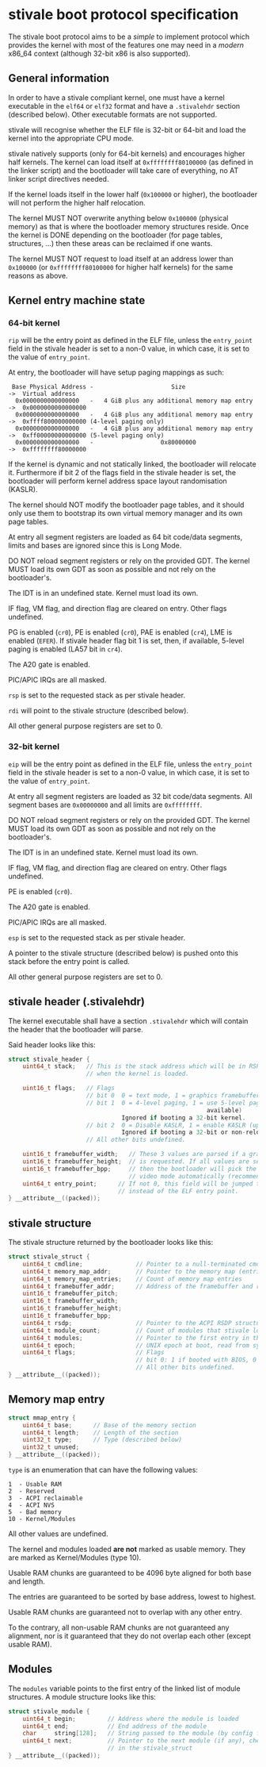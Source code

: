 # stivale boot protocol specification

The stivale boot protocol aims to be a *simple* to implement protocol which
provides the kernel with most of the features one may need in a *modern*
x86_64 context (although 32-bit x86 is also supported).

## General information

In order to have a stivale compliant kernel, one must have a kernel executable
in the `elf64` or `elf32` format and have a `.stivalehdr` section (described below).
Other executable formats are not supported.

stivale will recognise whether the ELF file is 32-bit or 64-bit and load the kernel
into the appropriate CPU mode.

stivale natively supports (only for 64-bit kernels) and encourages higher half kernels.
The kernel can load itself at `0xffffffff80100000` (as defined in the linker script)
and the bootloader will take care of everything, no AT linker script directives needed.

If the kernel loads itself in the lower half (`0x100000` or higher), the bootloader
will not perform the higher half relocation.

The kernel MUST NOT overwrite anything below `0x100000` (physical memory) as that
is where the bootloader memory structures reside.
Once the kernel is DONE depending on the bootloader (for page tables, structures, ...)
then these areas can be reclaimed if one wants.

The kernel MUST NOT request to load itself at an address lower than `0x100000`
(or `0xffffffff80100000` for higher half kernels) for the same reasons as above.

## Kernel entry machine state

### 64-bit kernel

`rip` will be the entry point as defined in the ELF file, unless the `entry_point`
field in the stivale header is set to a non-0 value, in which case, it is set to
the value of `entry_point`.

At entry, the bootloader will have setup paging mappings as such:

```
 Base Physical Address -                      Size                      ->  Virtual address
  0x0000000000000000   -   4 GiB plus any additional memory map entry   ->  0x0000000000000000
  0x0000000000000000   -   4 GiB plus any additional memory map entry   ->  0xffff800000000000 (4-level paging only)
  0x0000000000000000   -   4 GiB plus any additional memory map entry   ->  0xff00000000000000 (5-level paging only)
  0x0000000000000000   -                   0x80000000                   ->  0xffffffff80000000
```

If the kernel is dynamic and not statically linked, the bootloader will relocate it.
Furthermore if bit 2 of the flags field in the stivale header is set, the bootloader
will perform kernel address space layout randomisation (KASLR).

The kernel should NOT modify the bootloader page tables, and it should only use them
to bootstrap its own virtual memory manager and its own page tables.

At entry all segment registers are loaded as 64 bit code/data segments, limits and
bases are ignored since this is Long Mode.

DO NOT reload segment registers or rely on the provided GDT. The kernel MUST load
its own GDT as soon as possible and not rely on the bootloader's.

The IDT is in an undefined state. Kernel must load its own.

IF flag, VM flag, and direction flag are cleared on entry. Other flags undefined.

PG is enabled (`cr0`), PE is enabled (`cr0`), PAE is enabled (`cr4`),
LME is enabled (`EFER`).
If stivale header flag bit 1 is set, then, if available, 5-level paging is enabled
(LA57 bit in `cr4`).

The A20 gate is enabled.

PIC/APIC IRQs are all masked.

`rsp` is set to the requested stack as per stivale header.

`rdi` will point to the stivale structure (described below).

All other general purpose registers are set to 0.

### 32-bit kernel

`eip` will be the entry point as defined in the ELF file, unless the `entry_point`
field in the stivale header is set to a non-0 value, in which case, it is set to
the value of `entry_point`.

At entry all segment registers are loaded as 32 bit code/data segments.
All segment bases are `0x00000000` and all limits are `0xffffffff`.

DO NOT reload segment registers or rely on the provided GDT. The kernel MUST load
its own GDT as soon as possible and not rely on the bootloader's.

The IDT is in an undefined state. Kernel must load its own.

IF flag, VM flag, and direction flag are cleared on entry. Other flags undefined.

PE is enabled (`cr0`).

The A20 gate is enabled.

PIC/APIC IRQs are all masked.

`esp` is set to the requested stack as per stivale header.

A pointer to the stivale structure (described below) is pushed onto this stack
before the entry point is called.

All other general purpose registers are set to 0.

## stivale header (.stivalehdr)

The kernel executable shall have a section `.stivalehdr` which will contain
the header that the bootloader will parse.

Said header looks like this:
```c
struct stivale_header {
    uint64_t stack;   // This is the stack address which will be in RSP
                      // when the kernel is loaded.

    uint16_t flags;   // Flags
                      // bit 0  0 = text mode, 1 = graphics framebuffer mode
                      // bit 1  0 = 4-level paging, 1 = use 5-level paging (if
                                                        available)
                                Ignored if booting a 32-bit kernel.
                      // bit 2  0 = Disable KASLR, 1 = enable KASLR (up to 1GB slide)
                                Ignored if booting a 32-bit or non-relocatable kernel
                      // All other bits undefined.

    uint16_t framebuffer_width;   // These 3 values are parsed if a graphics mode
    uint16_t framebuffer_height;  // is requested. If all values are set to 0
    uint16_t framebuffer_bpp;     // then the bootloader will pick the best possible
                                  // video mode automatically (recommended).
    uint64_t entry_point;      // If not 0, this field will be jumped to at entry
                               // instead of the ELF entry point.
} __attribute__((packed));
```

## stivale structure

The stivale structure returned by the bootloader looks like this:
```c
struct stivale_struct {
    uint64_t cmdline;               // Pointer to a null-terminated cmdline
    uint64_t memory_map_addr;       // Pointer to the memory map (entries described below)
    uint64_t memory_map_entries;    // Count of memory map entries
    uint64_t framebuffer_addr;      // Address of the framebuffer and related info
    uint16_t framebuffer_pitch;
    uint16_t framebuffer_width;
    uint16_t framebuffer_height;
    uint16_t framebuffer_bpp;
    uint64_t rsdp;                  // Pointer to the ACPI RSDP structure
    uint64_t module_count;          // Count of modules that stivale loaded according to config
    uint64_t modules;               // Pointer to the first entry in the linked list of modules (described below)
    uint64_t epoch;                 // UNIX epoch at boot, read from system RTC
    uint64_t flags;                 // Flags
                                    // bit 0: 1 if booted with BIOS, 0 if booted with UEFI
                                    // All other bits undefined.
} __attribute__((packed));
```

## Memory map entry

```c
struct mmap_entry {
    uint64_t base;      // Base of the memory section
    uint64_t length;    // Length of the section
    uint32_t type;      // Type (described below)
    uint32_t unused;
} __attribute__((packed));
```

`type` is an enumeration that can have the following values:

```
1  - Usable RAM
2  - Reserved
3  - ACPI reclaimable
4  - ACPI NVS
5  - Bad memory
10 - Kernel/Modules
```

All other values are undefined.

The kernel and modules loaded **are not** marked as usable memory. They are marked
as Kernel/Modules (type 10).

Usable RAM chunks are guaranteed to be 4096 byte aligned for both base and length.

The entries are guaranteed to be sorted by base address, lowest to highest.

Usable RAM chunks are guaranteed not to overlap with any other entry.

To the contrary, all non-usable RAM chunks are not guaranteed any alignment, nor
is it guaranteed that they do not overlap each other (except usable RAM).

## Modules

The `modules` variable points to the first entry of the linked list of module
structures.
A module structure looks like this:
```c
struct stivale_module {
    uint64_t begin;         // Address where the module is loaded
    uint64_t end;           // End address of the module
    char     string[128];   // String passed to the module (by config file)
    uint64_t next;          // Pointer to the next module (if any), check module_count
                            // in the stivale_struct
} __attribute__((packed));
```
